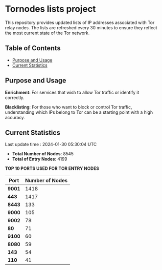 # Tornodes lists project

This repository provides updated lists of IP addresses associated with Tor relay nodes. The lists are refreshed every 30 minutes to ensure they reflect the most current state of the Tor network.

## Table of Contents

- [Purpose and Usage](#purpose-and-usage)
- [Current Statistics](#current-statistics)


## Purpose and Usage

**Enrichment**: For services that wish to allow Tor traffic or identify it correctly.

**Blacklisting**: For those who want to block or control Tor traffic, understanding which IPs belong to Tor can be a starting point with a high accuracy.

## Current Statistics

Last update time : 2024-01-30 05:30:04 UTC

- **Total Number of Nodes**: 8545
- **Total of Entry Nodes**: 4199

**TOP 10 PORTS USED FOR TOR ENTRY NODES**

| **Port** | **Number of Nodes** |
|------|-----------------|
| **9001**   | 1418  |
| **443**   | 1417  |
| **8443**   | 133  |
| **9000**   | 105  |
| **9002**   | 78  |
| **80**   | 71  |
| **9100**   | 60  |
| **8080**   | 59  |
| **143**   | 54  |
| **110**   | 41  |

